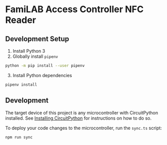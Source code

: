 FamiLAB Access Controller NFC Reader
====================================

## Development Setup
1. Install Python 3
2. Globally install `pipenv`
```bash
python -m pip install --user pipenv
```
3. Install Python dependencies
```bash
pipenv install
```

## Development

The target device of this project is any microcontroller with CircuitPython installed. See
[Installing CircuitPython](https://learn.adafruit.com/welcome-to-circuitpython/installing-circuitpython) for
instructions on how to do so.

To deploy your code changes to the microcontroller, run the `sync.ts` script:
```bash
npm run sync
```
